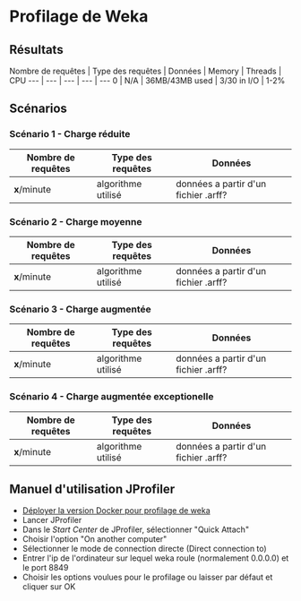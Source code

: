 # Profilage de Weka

## Résultats

Nombre de requêtes | Type des requêtes | Données | Memory | Threads | CPU
--- | --- | --- | --- | ---
0 | N/A | 36MB/43MB used | 3/30 in I/O | 1-2%

## Scénarios

### Scénario 1 - Charge réduite
Nombre de requêtes | Type des requêtes | Données
--- | --- | ---
__x__/minute | algorithme utilisé | données a partir d'un fichier .arff?

### Scénario 2 - Charge moyenne
Nombre de requêtes | Type des requêtes | Données
--- | --- | ---
__x__/minute | algorithme utilisé | données a partir d'un fichier .arff?

### Scénario 3 - Charge augmentée
Nombre de requêtes | Type des requêtes | Données
--- | --- | ---
__x__/minute | algorithme utilisé | données a partir d'un fichier .arff?

### Scénario 4 - Charge augmentée exceptionelle
Nombre de requêtes | Type des requêtes | Données
--- | --- | ---
__x__/minute | algorithme utilisé | données a partir d'un fichier .arff?

## Manuel d'utilisation JProfiler

- [Déployer la version Docker pour profilage de weka](.\Q2.md)
- Lancer JProfiler
- Dans le _Start Center_ de JProfiler, sélectionner "Quick Attach"
- Choisir l'option "On another computer"
- Sélectionner le mode de connection directe (Direct connection to)
- Entrer l'ip de l'ordinateur sur lequel weka roule (normalement 0.0.0.0) et le port 8849
- Choisir les options voulues pour le profilage ou laisser par défaut et cliquer sur OK

